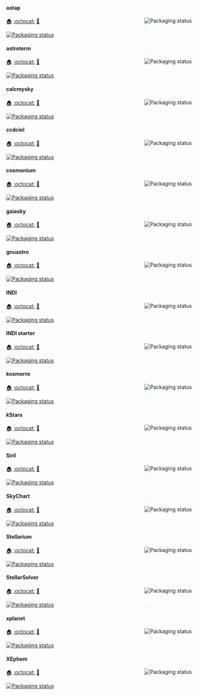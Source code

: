 #### astap
<a href="https://repology.org/project/astap/versions">
    <img src="https://repology.org/badge/vertical-allrepos/astap.svg?columns=3&header=astap&exclude_unsupported=1" alt="Packaging status" align="right">
</a>

[:house:](https://www.hnsky.org/astap.htm) [:octocat:](https://sourceforge.net/p/astap-program/code/ci/default/tree/) [:bookmark:](https://www.hnsky.org/history_astap.htm)

[![Packaging status](https://repology.org/badge/tiny-repos/astap.svg)](https://repology.org/project/astap/versions)
<br clear="right"/>

#### astroterm
<a href="https://repology.org/project/astroterm/versions">
    <img src="https://repology.org/badge/vertical-allrepos/astroterm.svg?columns=3&header=astroterm&exclude_unsupported=1" alt="Packaging status" align="right">
</a>

[:house:](https://github.com/da-luce/astroterm) [:octocat:](https://github.com/da-luce/astroterm) [:bookmark:](https://github.com/da-luce/astroterm/releases)

[![Packaging status](https://repology.org/badge/tiny-repos/astroterm.svg)](https://repology.org/project/astroterm/versions)
<br clear="right"/>

#### calcmysky
<a href="https://repology.org/project/calcmysky/versions">
    <img src="https://repology.org/badge/vertical-allrepos/calcmysky.svg?columns=3&header=calcmysky&exclude_unsupported=1" alt="Packaging status" align="right">
</a>

[:house:](https://github.com/10110111/CalcMySky) [:octocat:](https://github.com/10110111/CalcMySky) [:bookmark:](https://github.com/10110111/CalcMySky/releases)

[![Packaging status](https://repology.org/badge/tiny-repos/calcmysky.svg)](https://repology.org/project/calcmysky/versions)
<br clear="right"/>

#### ccdciel
<a href="https://repology.org/project/ccdciel/versions">
    <img src="https://repology.org/badge/vertical-allrepos/ccdciel.svg?columns=3&header=ccdciel&exclude_unsupported=1" alt="Packaging status" align="right">
</a>

[:house:](https://www.ap-i.net/ccdciel) [:octocat:](https://github.com/pchev/ccdciel) [:bookmark:](https://github.com/pchev/ccdciel/tags)

[![Packaging status](https://repology.org/badge/tiny-repos/ccdciel.svg)](https://repology.org/project/ccdciel/versions)
<br clear="right"/>

#### cosmonium
<a href="https://repology.org/project/cosmonium/versions">
    <img src="https://repology.org/badge/vertical-allrepos/cosmonium.svg?columns=3&header=cosmonium&exclude_unsupported=1" alt="Packaging status" align="right">
</a>

[:house:](https://github.com/cosmonium/cosmonium/wiki) [:octocat:](https://github.com/cosmonium/cosmonium) [:bookmark:](https://github.com/cosmonium/cosmonium/wiki/Changelog)

[![Packaging status](https://repology.org/badge/tiny-repos/cosmonium.svg)](https://repology.org/project/cosmonium/versions)
<br clear="right"/>

#### gaiasky
<a href="https://repology.org/project/gaiasky/versions">
    <img src="https://repology.org/badge/vertical-allrepos/gaiasky.svg?columns=3&header=gaiasky&exclude_unsupported=1" alt="Packaging status" align="right">
</a>

[:house:](https://zah.uni-heidelberg.de/gaia/outreach/gaiasky) [:octocat:](https://codeberg.org/gaiasky/gaiasky) [:bookmark:](https://gitlab.com/gaiasky/gaiasky/-/blob/master/CHANGELOG.md)

[![Packaging status](https://repology.org/badge/tiny-repos/gaiasky.svg)](https://repology.org/project/gaiasky/versions)
<br clear="right"/>

#### gnuastro
<a href="https://repology.org/project/gnuastro/versions">
    <img src="https://repology.org/badge/vertical-allrepos/gnuastro.svg?columns=3&header=gnuastro&exclude_unsupported=1" alt="Packaging status" align="right">
</a>

[:house:](https://www.gnu.org/software/gnuastro/) [:octocat:](https://git.savannah.gnu.org/cgit/gnuastro.git/tree/) [:bookmark:](https://git.savannah.gnu.org/cgit/gnuastro.git/tree/NEWS)

[![Packaging status](https://repology.org/badge/tiny-repos/gnuastro.svg)](https://repology.org/project/gnuastro/versions)
<br clear="right"/>

#### INDI
<a href="https://repology.org/project/indilib/versions">
    <img src="https://repology.org/badge/vertical-allrepos/indilib.svg?columns=3&header=INDI&exclude_unsupported=1" alt="Packaging status" align="right">
</a>

[:house:](https://www.indilib.org/) [:octocat:](https://github.com/indilib/indi) [:bookmark:](https://github.com/indilib/indi/blob/master/ChangeLog)

[![Packaging status](https://repology.org/badge/tiny-repos/indilib.svg)](https://repology.org/project/indilib/versions)
<br clear="right"/>

#### INDI starter
<a href="https://repology.org/project/indistarter/versions">
    <img src="https://repology.org/badge/vertical-allrepos/indistarter.svg?columns=3&header=indistarter&exclude_unsupported=1" alt="Packaging status" align="right">
</a>

[:house:](http://indistarter.sourceforge.net/) [:octocat:](https://github.com/pchev/indistarter) [:bookmark:](https://github.com/pchev/indistarter)

[![Packaging status](https://repology.org/badge/tiny-repos/indistarter.svg)](https://repology.org/project/indistarter/versions)
<br clear="right"/>


#### kosmorro
<a href="https://repology.org/project/kosmorro/versions">
    <img src="https://repology.org/badge/vertical-allrepos/kosmorro.svg?columns=3&header=darktable&exclude_unsupported=1" alt="Packaging status" align="right">
</a>

[:house:](https://kosmorro.space/) [:octocat:](https://github.com/Kosmorro/kosmorro) [:bookmark:](https://github.com/Kosmorro/kosmorro/blob/master/CHANGELOG.md)

[![Packaging status](https://repology.org/badge/tiny-repos/kosmorro.svg)](https://repology.org/project/kosmorro/versions)
<br clear="right"/>

#### kStars
<a href="https://repology.org/project/kstars/versions">
    <img src="https://repology.org/badge/vertical-allrepos/kstars.svg?columns=3&header=kStars&exclude_unsupported=1" alt="Packaging status" align="right">
</a>

[:house:](https://edu.kde.org/kstars) [:octocat:](https://invent.kde.org/education/kstars) [:bookmark:](https://invent.kde.org/education/kstars/-/blob/master/ChangeLog)

[![Packaging status](https://repology.org/badge/tiny-repos/kstars.svg)](https://repology.org/project/kstars/versions)
<br clear="right"/>

#### Siril
<a href="https://repology.org/project/siril/versions">
    <img src="https://repology.org/badge/vertical-allrepos/siril.svg?columns=3&header=Siril&exclude_unsupported=1" alt="Packaging status" align="right">
</a>

[:house:](https://siril.org/) [:octocat:](https://gitlab.com/free-astro/siril) [:bookmark:](https://gitlab.com/free-astro/siril/-/blob/master/ChangeLog)

[![Packaging status](https://repology.org/badge/tiny-repos/siril.svg)](https://repology.org/project/siril/versions)
<br clear="right"/>

#### SkyChart
<a href="https://repology.org/project/skychart/versions">
    <img src="https://repology.org/badge/vertical-allrepos/skychart.svg?columns=3&header=skychart&exclude_unsupported=1" alt="Packaging status" align="right">
</a>

[:house:](https://www.ap-i.net/skychart/) [:octocat:](https://github.com/pchev/skychart) [:bookmark:](http://www.ap-i.net/mantis/changelog_page.php)

[![Packaging status](https://repology.org/badge/tiny-repos/skychart.svg)](https://repology.org/project/skychart/versions)
<br clear="right"/>

#### Stellarium
<a href="https://repology.org/project/stellarium/versions">
    <img src="https://repology.org/badge/vertical-allrepos/stellarium.svg?columns=3&header=Stellarium&exclude_unsupported=1" alt="Packaging status" align="right">
</a>

[:house:](https://www.stellarium.org/) [:octocat:](https://github.com/Stellarium/stellarium/) [:bookmark:](https://github.com/Stellarium/stellarium/blob/master/ChangeLog)

[![Packaging status](https://repology.org/badge/tiny-repos/stellarium.svg)](https://repology.org/project/stellarium/versions)
<br clear="right"/>

#### StellarSolver
<a href="https://repology.org/project/stellarsolver/versions">
    <img src="https://repology.org/badge/vertical-allrepos/stellarsolver.svg?columns=3&header=StellarSolver&exclude_unsupported=1" alt="Packaging status" align="right">
</a>

[:house:](https://github.com/rlancaste/stellarsolver) [:octocat:](https://github.com/rlancaste/stellarsolver) [:bookmark:](https://github.com/rlancaste/stellarsolver/releases)

[![Packaging status](https://repology.org/badge/tiny-repos/stellarsolver.svg)](https://repology.org/project/stellarsolver/versions)
<br clear="right"/>

#### xplanet
<a href="https://repology.org/project/xplanet/versions">
    <img src="https://repology.org/badge/vertical-allrepos/xplanet.svg?columns=3&header=xplanet&exclude_unsupported=1" alt="Packaging status" align="right">
</a>

[:house:](https://xplanet.sourceforge.net/) [:octocat:](https://sourceforge.net/p/xplanet/code/HEAD/tree/trunk/) [:bookmark:](https://sourceforge.net/p/xplanet/activity/feed)

[![Packaging status](https://repology.org/badge/tiny-repos/xplanet.svg)](https://repology.org/project/xplanet/versions)
<br clear="right"/>

#### XEphem
<a href="https://repology.org/project/xephem/versions">
    <img src="https://repology.org/badge/vertical-allrepos/xephem.svg?columns=3&header=XEphem&exclude_unsupported=1" alt="Packaging status" align="right">
</a>

[:house:](https://xephem.github.io/XEphem/Site/xephem.html) [:octocat:](https://github.com/XEphem/XEphem) [:bookmark:](https://xephem.github.io/XEphem/Site/changes.html)

[![Packaging status](https://repology.org/badge/tiny-repos/xephem.svg)](https://repology.org/project/xephem/versions)
<br clear="right"/>


<!-- 
#### 
<a href="https://repology.org/project/darktable/versions">
    <img src="https://repology.org/badge/vertical-allrepos/darktable.svg?columns=3&header=darktable&exclude_unsupported=1" alt="Packaging status" align="right">
</a>

[:house:]() [:octocat:]() [:bookmark:]()

<br clear="right"/>
-->
